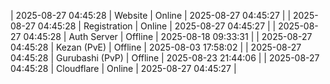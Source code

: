 | 2025-08-27 04:45:28 | Website | Online | 2025-08-27 04:45:27 |
| 2025-08-27 04:45:28 | Registration | Online | 2025-08-27 04:45:27 |
| 2025-08-27 04:45:28 | Auth Server | Offline | 2025-08-18 09:33:31 |
| 2025-08-27 04:45:28 | Kezan (PvE) | Offline | 2025-08-03 17:58:02 |
| 2025-08-27 04:45:28 | Gurubashi (PvP) | Offline | 2025-08-23 21:44:06 |
| 2025-08-27 04:45:28 | Cloudflare | Online | 2025-08-27 04:45:27 |

